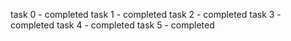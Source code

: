 task 0 - completed
task 1 - completed
task 2 - completed
task 3 - completed
task 4 - completed
task 5 - completed

